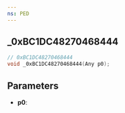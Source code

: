 ```yaml
---
ns: PED
---
```

## _0xBC1DC48270468444

```c
// 0xBC1DC48270468444
void _0xBC1DC48270468444(Any p0);
```

## Parameters
* **p0**:
